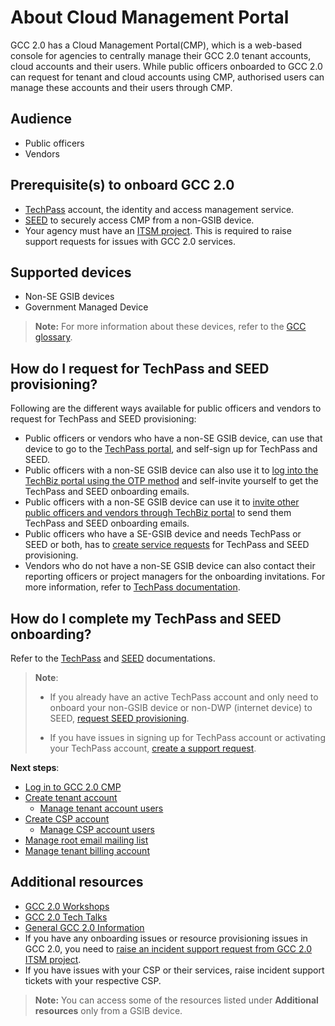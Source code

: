 # About Cloud Management Portal

GCC 2.0 has a Cloud Management Portal(CMP), which is a web-based console for agencies to centrally manage their GCC 2.0 tenant accounts, cloud accounts and their users. While public officers onboarded to GCC 2.0 can request for tenant and cloud accounts using CMP, authorised users can manage these accounts and their users through CMP.

## Audience

- Public officers
- Vendors

## Prerequisite(s) to onboard GCC 2.0

- [TechPass](https://docs.developer.tech.gov.sg/docs/techpass-user-guide/#/) account, the identity and access management service.
- [SEED](https://docs.developer.tech.gov.sg/docs/security-suite-for-engineering-endpoint-devices/#/) to securely access CMP from a non-GSIB device.
-  Your agency must have an [ITSM project](support/support-channels). This is required to raise support requests for issues with GCC 2.0 services.

## Supported devices

- Non-SE GSIB devices
- Government Managed Device

>**Note:** For more information about these devices, refer to the [GCC glossary](glossary).

## How do I request for TechPass and SEED provisioning?

Following are the different ways available for public officers and vendors to request for TechPass and SEED provisioning:

- Public officers or vendors who have a non-SE GSIB device, can use that device to go to the [TechPass portal](https://portal.techpass.gov.sg/public/home), and self-sign up for TechPass and SEED.
- Public officers with a non-SE GSIB device can also use it to [log into the TechBiz portal using the OTP method](https://docs.developer.tech.gov.sg/docs/techbiz-documentation/log-in-to-TechBiz-portal?id=log-in-with-techpass-otp) and self-invite yourself to get the TechPass and SEED onboarding emails.
- Public officers with a non-SE GSIB device can use it to [invite other public officers and vendors through TechBiz portal](https://docs.developer.tech.gov.sg/docs/techbiz-documentation/invite-users) to send them TechPass and SEED onboarding emails.
- Public officers who have a SE-GSIB device and needs TechPass or SEED or both, has to [create service requests](https://go.gov.sg/techpass-sr) for TechPass and SEED provisioning.
- Vendors who do not have a non-SE GSIB device can also contact their reporting officers or project managers for the onboarding invitations. For more information, refer to [TechPass documentation](https://docs.developer.tech.gov.sg/docs/techpass-user-guide/onboard-vendors-to-techpass).


## How do I complete my TechPass and SEED onboarding?

Refer to the [TechPass](https://docs.developer.tech.gov.sg/docs/techpass-user-guide/) and [SEED](https://docs.developer.tech.gov.sg/docs/security-suite-for-engineering-endpoint-devices/prerequisites-for-onboarding) documentations.

> **Note**:
>- If you already have an active TechPass account and only need to onboard your non-GSIB device or non-DWP (internet device) to SEED, [request SEED provisioning](https://docs.developer.tech.gov.sg/docs/techpass-user-guide/#/onboard-to-seed).
>
>- If you have issues in signing up for TechPass account or activating your TechPass account, [create a support request](https://go.gov.sg/techpass-sr).


**Next steps**:

- [Log in to GCC 2.0 CMP](log-in-to-cmp)
- [Create tenant account](create-tenant-account)
  - [Manage tenant account users](manage-additional-tenant-account-users)
- [Create CSP account](create-csp-account)
  - [Manage CSP account users](manage-csp-account-users)
- [Manage root email mailing list](manage-root-email-mailing-list)
- [Manage tenant billing account](manage-tenant-billing-account)

## Additional resources

- [GCC 2.0 Workshops](https://docs.developer.tech.gov.sg/docs/gcc-20-workshops/#/)
- [GCC 2.0 Tech Talks](https://docs.developer.tech.gov.sg/docs/gcc-2-tech-talks/#/)
- [General GCC 2.0 Information](https://sgdcs.sgnet.gov.sg/sites/tech/SNDigiGov/CentralICTServices/MHI/Pages/GCC-2.0.aspx)
- If you have any onboarding issues or resource provisioning issues in GCC 2.0, you need to [raise an incident support request from GCC 2.0 ITSM project](https://docs.developer.tech.gov.sg/docs/gcc-version-2-user-documentation/support/support-channels?id=create-itsm-project).
- If you have issues with your CSP or their services, raise incident support tickets with your respective CSP.

> **Note:** You can access some of the resources listed under **Additional resources** only from a GSIB device.
